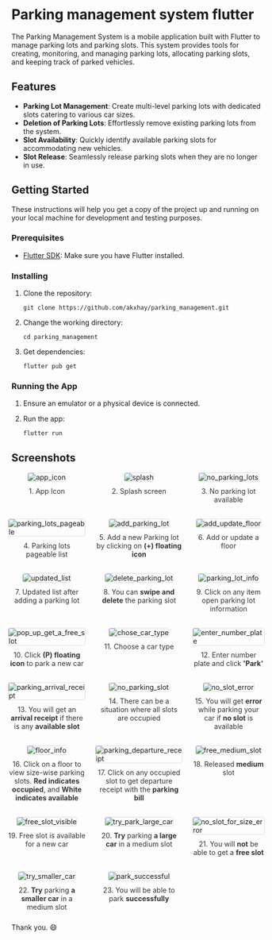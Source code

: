 # Parking management system flutter

The Parking Management System is a mobile application built with Flutter to manage parking lots and parking slots.
This system provides tools for creating, monitoring,
and managing parking lots, allocating parking slots, and keeping track of parked vehicles.

## Features

- **Parking Lot Management**: Create multi-level parking lots with dedicated slots catering to various car sizes.
- **Deletion of Parking Lots**: Effortlessly remove existing parking lots from the system.
- **Slot Availability**: Quickly identify available parking slots for accommodating new vehicles.
- **Slot Release**: Seamlessly release parking slots when they are no longer in use.

## Getting Started

These instructions will help you get a copy of the project up and running on your local machine for development and testing purposes.

### Prerequisites

- [Flutter SDK](https://flutter.dev/docs/get-started/install): Make sure you have Flutter installed.

### Installing

1. Clone the repository:

   ```shell
   git clone https://github.com/akxhay/parking_management.git
   ```

2. Change the working directory:

   ```shell
   cd parking_management
   ```

3. Get dependencies:

   ```shell
   flutter pub get
   ```

### Running the App

1. Ensure an emulator or a physical device is connected.
2. Run the app:

   ```shell
   flutter run
   ```

## Screenshots
<!DOCTYPE html>
<html lang="en">
<head>
    <title>Screenshots</title>
    <style>
        .screenshot-grid {
            display: grid;
            grid-template-columns: repeat(3, 1fr);
            grid-gap: 20px;
            justify-content: center;
        }
        .screenshot {
            display: flex;
            flex-direction: column;
            align-items: center;
        }
        .image-container {
            display: flex;
            flex-direction: column;
            align-items: center;
            width: 100%;
        }
        .image-container img {
            border: 1px solid #ddd;
            border-radius: 4px;
            max-width: 100%;
            height: auto;
        }
        .description {
            margin: 10px 0;
            text-align: center;
            font-size: 14px;
            color: #333;
        }
    </style>
</head>
<body>
<div class="screenshot-grid">
    <div class="screenshot">
        <div class="image-container">
            <img src="screenshots/app_icon.png" alt="app_icon">
            <p class="description">1. App Icon</p>
        </div>
    </div>
    <div class="screenshot">
        <div class="image-container">
            <img src="screenshots/splash.png" alt="splash">
            <p class="description">2. Splash screen</p>
        </div>
    </div>
    <div class="screenshot">
        <div class="image-container">
            <img src="screenshots/no_parking_lots.png" alt="no_parking_lots">
            <p class="description">3. No parking lot available</p>
        </div>
    </div>
    <div class="screenshot">
        <div class="image-container">
            <img src="screenshots/parking_lots_pageable.png" alt="parking_lots_pageable">
            <p class="description">4. Parking lots pageable list</p>
        </div>
    </div>
    <div class="screenshot">
        <div class="image-container">
            <img src="screenshots/add_parking_lot.png" alt="add_parking_lot">
            <p class="description">5. Add a new Parking lot by clicking on <b>(+) floating icon</b></p>
        </div>
    </div>
    <div class="screenshot">
        <div class="image-container">
            <img src="screenshots/add_update_floor.png" alt="add_update_floor">
            <p class="description">6. Add or update a floor</p>
        </div>
    </div>
    <div class="screenshot">
        <div class="image-container">
            <img src="screenshots/updated_list.png" alt="updated_list">
            <p class="description">7. Updated list after adding a parking lot</p>
        </div>
    </div>
    <div class="screenshot">
        <div class="image-container">
            <img src="screenshots/delete_parking_lot.png" alt="delete_parking_lot">
            <p class="description">8. You can <b>swipe and delete</b> the parking slot</p>
        </div>
    </div>
    <div class="screenshot">
        <div class="image-container">
            <img src="screenshots/parking_lot_info.png" alt="parking_lot_info">
            <p class="description">9. Click on any item open parking lot information</p>
        </div>
    </div>
    <div class="screenshot">
        <div class="image-container">
            <img src="screenshots/pop_up_get_a_free_slot.png" alt="pop_up_get_a_free_slot">
            <p class="description">10. Click <b>(P) floating icon</b> to park a new car</p>
        </div>
    </div>
    <div class="screenshot">
        <div class="image-container">
            <img src="screenshots/chose_car_type.png" alt="chose_car_type">
            <p class="description">11. Choose a car type</p>
        </div>
    </div>
    <div class="screenshot">
        <div class="image-container">
            <img src="screenshots/enter_number_plate.png" alt="enter_number_plate">
            <p class="description">12. Enter number plate and click <b>'Park'</b></p>
        </div>
    </div>
    <div class="screenshot">
        <div class="image-container">
            <img src="screenshots/parking_arrival_receipt.png" alt="parking_arrival_receipt">
            <p class="description">13. You will get an <b>arrival receipt</b> if there is any <b>available slot</b></p>
        </div>
    </div>
    <div class="screenshot">
        <div class="image-container">
            <img src="screenshots/no_parking_slot.png" alt="no_parking_slot">
            <p class="description">14. There can be a situation where all slots are occupied</p>
        </div>
    </div>
    <div class="screenshot">
        <div class="image-container">
            <img src="screenshots/no_slot_error.png" alt="no_slot_error">
            <p class="description">15. You will get <b>error</b> while parking your car if <b>no slot</b> is available
            </p>
        </div>
    </div>
    <div class="screenshot">
        <div class="image-container">
            <img src="screenshots/floor_info.png" alt="floor_info">
            <p class="description">16. Click on a floor to view size-wise parking slots. <b>Red indicates occupied</b>,
                and
                <b>White indicates available</b></p>
        </div>
    </div>
    <div class="screenshot">
        <div class="image-container">
            <img src="screenshots/parking_departure_receipt.png" alt="parking_departure_receipt">
            <p class="description">17. Click on any occupied slot to get departure receipt with the <b>parking bill</b>
            </p>
        </div>
    </div>
    <div class="screenshot">
        <div class="image-container">
            <img src="screenshots/free_medium_slot.png" alt="free_medium_slot">
            <p class="description">18. Released <b>medium</b> slot</p>
        </div>
    </div>
    <div class="screenshot">
        <div class="image-container">
            <img src="screenshots/free_slot_visible.png" alt="free_slot_visible">
            <p class="description">19. Free slot is available for a new car</p>
        </div>
    </div>
    <div class="screenshot">
        <div class="image-container">
            <img src="screenshots/try_park_large_car.png" alt="try_park_large_car">
            <p class="description">20. <b>Try</b> parking <b>a large car</b> in a medium slot</p>
        </div>
    </div>
    <div class="screenshot">
        <div class="image-container">
            <img src="screenshots/no_slot_for_size_error.png" alt="no_slot_for_size_error">
            <p class="description">21. You will <b>not</b> be able to get a <b>free slot</b></p>
        </div>
    </div>
    <div class="screenshot">
        <div class="image-container">
            <img src="screenshots/try_smaller_car.png" alt="try_smaller_car">
            <p class="description">22. <b>Try</b> parking <b>a smaller car</b> in a medium slot</p>
        </div>
    </div>
    <div class="screenshot">
        <div class="image-container">
            <img src="screenshots/park_successful.png" alt="park_successful">
            <p class="description">23. You will be able to park <b>successfully</b></p>
        </div>
    </div>
</div>

</body>
</html>


Thank you. 😄

